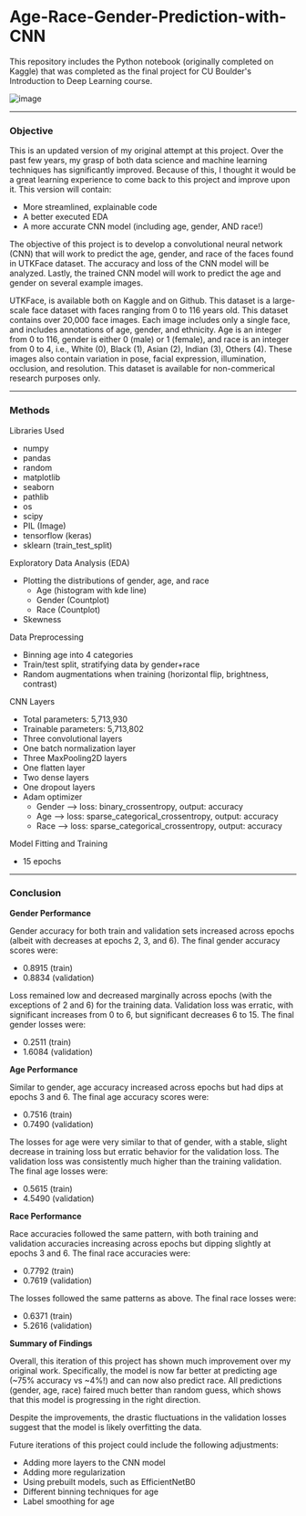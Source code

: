 # Age-Race-Gender-Prediction-with-CNN

This repository includes the Python notebook (originally completed on Kaggle) that was completed as the final project for CU Boulder's Introduction to Deep Learning course. 

![image](https://github.com/user-attachments/assets/34706b04-fab7-4b99-8f89-baf540a933ce)

---

### Objective 
This is an updated version of my original attempt at this project. Over the past few years, my grasp of both data science and machine learning techniques has significantly improved. Because of this, I thought it would be a great learning experience to come back to this project and improve upon it. This version will contain:

- More streamlined, explainable code
- A better executed EDA
- A more accurate CNN model (including age, gender, AND race!)

The objective of this project is to develop a convolutional neural network (CNN) that will work to predict the age, gender, and race of the faces found in UTKFace dataset. The accuracy and loss of the CNN model will be analyzed. Lastly, the trained CNN model will work to predict the age and gender on several example images.

UTKFace, is available both on Kaggle and on Github. This dataset is a large-scale face dataset with faces ranging from 0 to 116 years old. This dataset contains over 20,000 face images. Each image includes only a single face, and includes annotations of age, gender, and ethnicity. Age is an integer from 0 to 116, gender is either 0 (male) or 1 (female), and race is an integer from 0 to 4, i.e., White (0), Black (1), Asian (2), Indian (3), Others (4). These images also contain variation in pose, facial expression, illumination, occlusion, and resolution. This dataset is available for non-commerical research purposes only.

---

### Methods
Libraries Used
- numpy
- pandas
- random
- matplotlib
- seaborn
- pathlib
- os
- scipy
- PIL (Image)
- tensorflow (keras)
- sklearn (train_test_split)

Exploratory Data Analysis (EDA)
- Plotting the distributions of gender, age, and race
  - Age (histogram with kde line)
  - Gender (Countplot)
  - Race (Countplot)
- Skewness

Data Preprocessing
- Binning age into 4 categories
- Train/test split, stratifying data by gender+race
- Random augmentations when training (horizontal flip, brightness, contrast)

CNN Layers
- Total parameters: 5,713,930
- Trainable parameters: 5,713,802
- Three convolutional layers
- One batch normalization layer
- Three MaxPooling2D layers
- One flatten layer
- Two dense layers
- One dropout layers
- Adam optimizer
  - Gender --> loss: binary_crossentropy, output: accuracy
  - Age --> loss: sparse_categorical_crossentropy, output: accuracy
  - Race --> loss: sparse_categorical_crossentropy, output: accuracy

Model Fitting and Training
- 15 epochs

---

### Conclusion

**Gender Performance**

Gender accuracy for both train and validation sets increased across epochs (albeit with decreases at epochs 2, 3, and 6). The final gender accuracy scores were:

- 0.8915 (train)
- 0.8834 (validation)

Loss remained low and decreased marginally across epochs (with the exceptions of 2 and 6) for the training data. Validation loss was erratic, with significant increases from 0 to 6, but significant decreases 6 to 15. The final gender losses were:

- 0.2511 (train)
- 1.6084 (validation)

**Age Performance**

Similar to gender, age accuracy increased across epochs but had dips at epochs 3 and 6. The final age accuracy scores were:

- 0.7516 (train)
- 0.7490 (validation)

The losses for age were very similar to that of gender, with a stable, slight decrease in training loss but erratic behavior for the validation loss. The validation loss was consistently much higher than the training validation. The final age losses were:

- 0.5615 (train)
- 4.5490 (validation)

**Race Performance**

Race accuracies followed the same pattern, with both training and validation accuracies increasing across epochs but dipping slightly at epochs 3 and 6. The final race accuracies were:

- 0.7792 (train)
- 0.7619 (validation)

The losses followed the same patterns as above. The final race losses were:

- 0.6371 (train)
- 5.2616 (validation)

**Summary of Findings**

Overall, this iteration of this project has shown much improvement over my original work. Specifically, the model is now far better at predicting age (~75% accuracy vs ~4%!) and can now also predict race. All predictions (gender, age, race) faired much better than random guess, which shows that this model is progressing in the right direction. 

Despite the improvements, the drastic fluctuations in the validation losses suggest that the model is likely overfitting the data. 

Future iterations of this project could include the following adjustments:

- Adding more layers to the CNN model
- Adding more regularization
- Using prebuilt models, such as EfficientNetB0
- Different binning techniques for age
- Label smoothing for age
